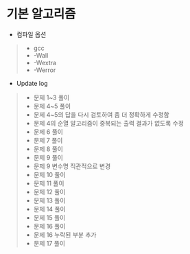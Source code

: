기본 알고리즘
==========
- 컴파일 옵션
>- gcc
>- -Wall
>- -Wextra
>- -Werror

- Update log
>- 문제 1~3 풀이
>- 문제 4~5 풀이
>- 문제 4~5의 답을 다시 검토하여 좀 더 정확하게 수정함
>- 문제 4의 순열 알고리즘이 중복되는 출력 결과가 없도록 수정
>- 문제 6 풀이
>- 문제 7 풀이
>- 문제 8 풀이
>- 문제 9 풀이
>- 문제 9 변수명 직관적으로 변경
>- 문제 10 풀이
>- 문제 11 풀이
>- 문제 12 풀이
>- 문제 13 풀이
>- 문제 14 풀이
>- 문제 15 풀이
>- 문제 16 풀이
>- 문제 16 누락된 부분 추가
>- 문제 17 풀이